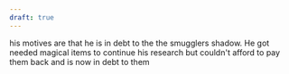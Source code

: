 ```yaml
---
draft: true
---
```

his motives are that he is in debt to the the smugglers shadow. He got needed magical items to continue his research but couldn't afford to pay them back and is now in debt to them